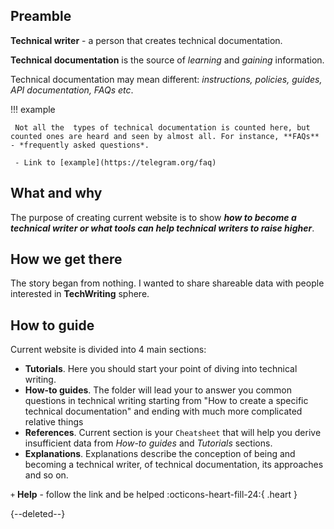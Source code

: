 
## Preamble

**Technical writer** - a person that creates technical documentation. 

**Technical documentation** is the source of *learning* and *gaining* information.

Technical documentation may mean different: *instructions, policies, guides, API documentation, FAQs etc*.
    
!!! example

     Not all the  types of technical documentation is counted here, but counted ones are heard and seen by almost all. For instance, **FAQs** - *frequently asked questions*.

     - Link to [example](https://telegram.org/faq)


## What and why

The purpose of creating current website is to show 
***how to become a technical writer or what tools can help technical writers to raise higher***. 
     
## How we get there

The story began from nothing. I wanted to share shareable data with people interested in **TechWriting** sphere.

## How to guide

Current website is divided into 4 main sections:


<div class = "grid cards" markdown>

- **Tutorials**. Here you should start your point of diving into technical writing.
- **How-to guides**. The folder will lead your to answer you common questions in technical writing starting from "How to create a specific technical documentation" and ending with much more complicated relative things
- **References**. Current section is your `Cheatsheet` that will help you derive insufficient data from *How-to guides* and *Tutorials* sections.
- **Explanations**. Explanations describe the conception of being and becoming a technical writer, of technical documentation, its approaches and so on.

</div>


  `+` **Help** - follow the link and be helped :octicons-heart-fill-24:{ .heart }


{--deleted--}



